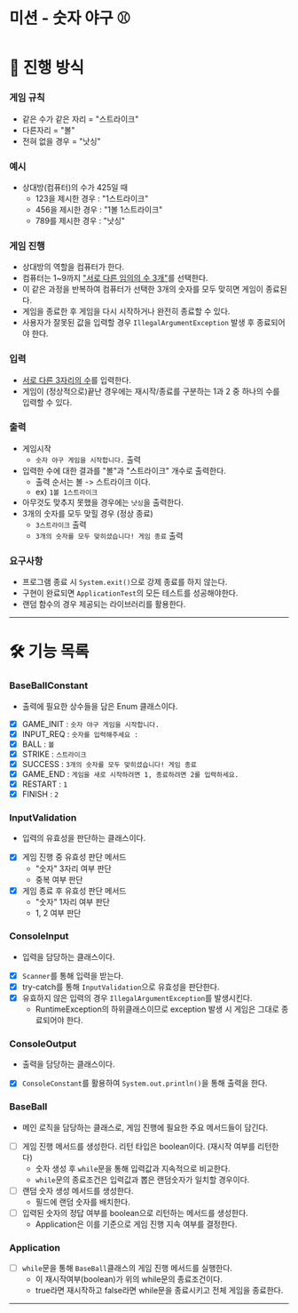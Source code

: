미션 - 숫자 야구 ⚾
=

# 🎯 진행 방식

### 게임 규칙
- 같은 수가 같은 자리 = "스트라이크"
- 다른자리 = "볼"
- 전혀 없을 경우 = "낫싱"

### 예시
- 상대방(컴퓨터)의 수가 425일 때
  - 123을 제시한 경우 : "1스트라이크"
  - 456을 제시한 경우 : "1볼 1스트라이크"
  - 789를 제시한 경우 : "낫싱"

### 게임 진행
- 상대방의 역할을 컴퓨터가 한다.
- 컴퓨터는 1~9까지 <U>"서로 다른 임의의 수 3개"</U>를 선택한다.
- 이 같은 과정을 반복하여 컴퓨터가 선택한 3개의 숫자를 모두 맞히면 게임이 종료된다.
- 게임을 종료한 후 게임을 다시 시작하거나 완전히 종료할 수 있다.
- 사용자가 잘못된 값을 입력할 경우 `IllegalArgumentException` 발생 후 종료되어야 한다.

### 입력
- <U>서로 다른 3자리의 수</U>를 입력한다.
- 게임이 (정상적으로)끝난 경우에는 재시작/종료를 구분하는 1과 2 중 하나의 수를 입력할 수 있다.

### 출력
- 게임시작
  - `숫자 야구 게임을 시작합니다.` 출력
- 입력한 수에 대한 결과를 "볼"과 "스트라이크" 개수로 출력한다.
  - 출력 순서는 볼 -> 스트라이크 이다.
  - ex) `1볼 1스트라이크`
- 아무것도 맞추지 못했을 경우에는 `낫싱`을 출력한다.
- 3개의 숫자를 모두 맞힐 경우 (정상 종료)
  - `3스트라이크` 출력
  - `3개의 숫자를 모두 맞히셨습니다! 게임 종료` 출력

### 요구사항
- 프로그램 종료 시 `System.exit()`으로 강제 종료를 하지 않는다.
- 구현이 완료되면 `ApplicationTest`의 모든 테스트를 성공해야한다.
- 랜덤 함수의 경우 제공되는 라이브러리를 활용한다.

---

# 🛠️ 기능 목록

### BaseBallConstant
- 출력에 필요한 상수들을 담은 Enum 클래스이다.
- [x] GAME_INIT : `숫자 야구 게임을 시작합니다.`
- [x] INPUT_REQ : `숫자를 입력해주세요 : `
- [x] BALL : `볼`
- [x] STRIKE : `스트라이크`
- [x] SUCCESS : `3개의 숫자를 모두 맞히셨습니다! 게임 종료`
- [x] GAME_END : `게임을 새로 시작하려면 1, 종료하려면 2를 입력하세요.`
- [x] RESTART : `1`
- [x] FINISH : `2`

### InputValidation
- 입력의 유효성을 판단하는 클래스이다.
- [x] 게임 진행 중 유효성 판단 메서드
  - "숫자" 3자리 여부 판단
  - 중복 여부 판단
- [x] 게임 종료 후 유효성 판단 메서드
  - "숫자" 1자리 여부 판단
  - 1, 2 여부 판단

### ConsoleInput
- 입력을 담당하는 클래스이다.
- [x] `Scanner`를 통해 입력을 받는다.
- [x] try-catch를 통해 `InputValidation`으로 유효성을 판단한다. 
- [x] 유효하지 않은 입력의 경우 `IllegalArgumentException`를 발생시킨다.
  - RuntimeException의 하위클래스이므로 exception 발생 시 게임은 그대로 종료되어야 한다.

### ConsoleOutput
- 출력을 담당하는 클래스이다.
- [x] `ConsoleConstant`를 활용하여 `System.out.println()`을 통해 출력을 한다.

### BaseBall
- 메인 로직을 담당하는 클래스로, 게임 진행에 필요한 주요 메서드들이 담긴다.
- [ ] 게임 진행 메서드를 생성한다. 리턴 타입은 boolean이다. (재시작 여부를 리턴한다)
  - 숫자 생성 후 `while`문을 통해 입력값과 지속적으로 비교한다.
  - `while`문의 종료조건은 입력값과 뽑은 랜덤숫자가 일치할 경우이다.
- [ ] 랜덤 숫자 생성 메서드를 생성한다.
  - 필드에 랜덤 숫자를 배치한다.
- [ ] 입력된 숫자의 정답 여부를 boolean으로 리턴하는 메서드를 생성한다.
  - Application은 이를 기준으로 게임 진행 지속 여부를 결정한다.

### Application
- [ ] `while`문을 통해 `BaseBall`클래스의 게임 진행 메서드를 실행한다.
  - 이 재시작여부(boolean)가 위의 while문의 종료조건이다.
  - true라면 재시작하고 false라면 while문을 종료시키고 전체 게임을 종료한다. 

---

